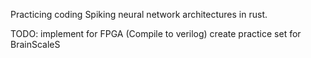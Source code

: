 Practicing coding Spiking neural network architectures in rust.

TODO:
    implement for FPGA (Compile to verilog)
    create practice set for BrainScaleS